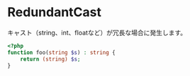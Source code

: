 # RedundantCast
キャスト（string、int、floatなど）が冗長な場合に発生します。

```php
<?php
function foo(string $s) : string {
    return (string) $s;
}
```
